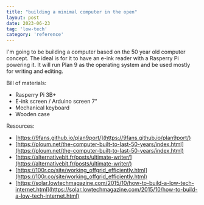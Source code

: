 ```yaml
---
title: "building a minimal computer in the open"
layout: post
date: 2023-06-23
tag: 'low-tech'
category: 'reference'
---
```


I'm going to be building a computer based on the 50 year old computer 
concept. The ideal is for it to have an e-ink reader with a 
Rasperry Pi powering it. It will run Plan 9 as the operating
system and be used mostly for writing and editing.

Bill of materials:
- Rasperry Pi 3B+
- E-ink screen / Arduino screen 7"
- Mechanical keyboard
- Wooden case

Resources:
- [https://9fans.github.io/plan9port/](https://9fans.github.io/plan9port/)
- [https://ploum.net/the-computer-built-to-last-50-years/index.html](https://ploum.net/the-computer-built-to-last-50-years/index.html)
- [https://alternativebit.fr/posts/ultimate-writer/](https://alternativebit.fr/posts/ultimate-writer/)
- [https://100r.co/site/working_offgrid_efficiently.html](https://100r.co/site/working_offgrid_efficiently.html)
- [https://solar.lowtechmagazine.com/2015/10/how-to-build-a-low-tech-internet.html](https://solar.lowtechmagazine.com/2015/10/how-to-build-a-low-tech-internet.html)
